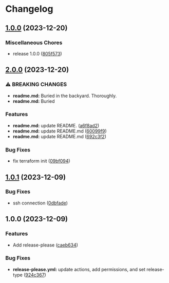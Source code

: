 # Changelog

## [1.0.0](https://github.com/pythoninthegrass/tf_multipass/compare/v2.0.0...v1.0.0) (2023-12-20)


### Miscellaneous Chores

* release 1.0.0 ([805f573](https://github.com/pythoninthegrass/tf_multipass/commit/805f573e686761f5992119308b2fca6259ca030e))

## [2.0.0](https://github.com/pythoninthegrass/tf_multipass/compare/v1.0.1...v2.0.0) (2023-12-20)


### ⚠ BREAKING CHANGES

* **readme.md:** Buried in the backyard. Thoroughly.
* **readme.md:** Buried

### Features

* **readme.md:** update README. ([a6f8ad2](https://github.com/pythoninthegrass/tf_multipass/commit/a6f8ad2704b564cf3d15c75d42a3a02026ff0b5c))
* **readme.md:** update README.md ([60099f9](https://github.com/pythoninthegrass/tf_multipass/commit/60099f937aab3fc030e2361c5009e18471392979))
* **readme.md:** update README.md ([692c3f2](https://github.com/pythoninthegrass/tf_multipass/commit/692c3f25dbf29d1de1b9b5391d73fbeee8b5c110))


### Bug Fixes

* fix terraform init ([09bf094](https://github.com/pythoninthegrass/tf_multipass/commit/09bf094a9eb6370d011d4ad6aac851122ad6b3e6))

## [1.0.1](https://github.com/pythoninthegrass/tf_multipass/compare/v1.0.0...v1.0.1) (2023-12-09)


### Bug Fixes

* ssh connection ([0dbfade](https://github.com/pythoninthegrass/tf_multipass/commit/0dbfadeea6afda6a7008d7f02faddd42dec99a05))

## 1.0.0 (2023-12-09)


### Features

* Add release-please ([caeb634](https://github.com/pythoninthegrass/tf_multipass/commit/caeb63444d0c5d436dee592a9ad2ff557d369577))


### Bug Fixes

* **release-please.yml:** update actions, add permissions, and set release-type ([924c367](https://github.com/pythoninthegrass/tf_multipass/commit/924c3676b224e623eb2a19f65eeaffdcd231fb9e))
